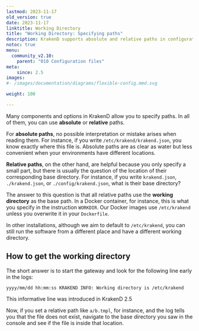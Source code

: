 ```yaml
---
lastmod: 2023-11-17
old_version: true
date: 2023-11-17
linktitle: Working Directory
title: "Working Directory: Specifying paths"
description: KrakenD supports absolute and relative paths in configurations. Absolute paths provide clarity, while relative paths use the working directory, making them flexible for varied environments.
notoc: true
menu:
  community_v2.10:
    parent: "010 Configuration files"
meta:
    since: 2.5
images:
#- /images/documentation/diagrams/flexible-config.mmd.svg

weight: 100

---
```

Many components and options in KrakenD allow you to specify paths. In all of them, you can use **absolute** or **relative** paths.

For **absolute paths**, no possible interpretation or mistake arises when reading them. For instance, if you write `/etc/krakend/krakend.json`, you know exactly where this file is. Absolute paths are as clear as water but less convenient when your environments have different locations.

**Relative paths**, on the other hand, are helpful because you only specify a small part, but there is usually the question of the location of their corresponding base directory. For instance, if you write `krakend.json`, `./krakend.json`, or `./config/krakend.json`, what is their base directory?

The answer to this question is that all relative paths use the **working directory** as the base path. In a Docker container, for instance, this is what you specify in the instruction `WORKDIR`. Our Docker images use `/etc/krakend` unless you overwrite it in your `Dockerfile`.

In other installations, although we aim to default to `/etc/krakend`, you can still run the software from a different place and have a different working directory.

## How to get the working directory
The short answer is to start the gateway and look for the following line early in the logs:

```log
yyyy/mm/dd hh:mm:ss KRAKEND INFO: Working directory is /etc/krakend
```

This informative line was introduced in KrakenD 2.5

Now, if you set a relative path like `a/b.tmpl`, for instance, and the log tells you that the file does not exist, navigate to the base directory you saw in the console and see if the file is inside that location.